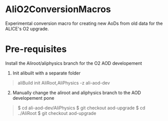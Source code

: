 # AliO2ConversionMacros
Experimental conversion macro for creating new AoDs from old data for the ALICE's O2 upgrade.

# Pre-requisites
Install the Aliroot/aliphysics branch for the O2 AOD developement

1. Init alibuilt with a separate folder
> aliBuild init AliRoot,AliPhysics -z ali-aod-dev

2. Manually change the aliroot and aliphysics branch to the AOD developement pone
> $ cd ali-aod-dev/AliPhysics
> $ git checkout aod-upgrade
> $ cd ../AliRoot
> $ git checkout aod-upgrade
